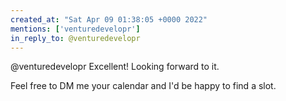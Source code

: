 ```yaml
---
created_at: "Sat Apr 09 01:38:05 +0000 2022"
mentions: ['venturedevelopr']
in_reply_to: @venturedevelopr
---
```


@venturedevelopr Excellent! Looking forward to it.

Feel free to DM me your calendar and I'd be happy to find a slot.